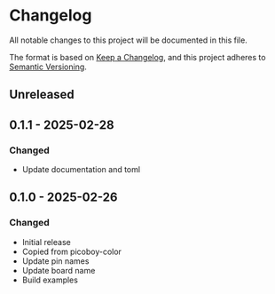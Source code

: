 # Changelog

All notable changes to this project will be documented in this file.

The format is based on [Keep a Changelog](https://keepachangelog.com/en/1.0.0/),
and this project adheres to [Semantic Versioning](https://semver.org/spec/v2.0.0.html).

## Unreleased

## 0.1.1 - 2025-02-28

### Changed

* Update documentation and toml

## 0.1.0 - 2025-02-26

### Changed

- Initial release
- Copied from picoboy-color
- Update pin names
- Update board name
- Build examples
